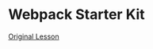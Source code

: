 # Webpack Starter Kit
[Original Lesson](http://frontend.turing.io/lessons/webpack-demystified.html)
